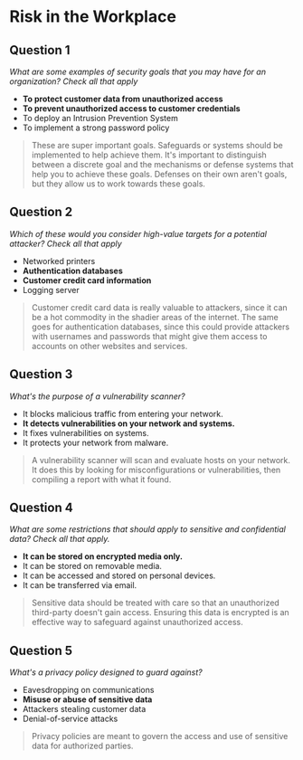 # Risk in the Workplace

## Question 1

*What are some examples of security goals that you may have for an organization? Check all that apply* 

* **To protect customer data from unauthorized access** 
* **To prevent unauthorized access to customer credentials** 
* To deploy an Intrusion Prevention System
* To implement a strong password policy

>These are super important goals. Safeguards or systems should be implemented to help achieve them. It's important to distinguish between a discrete goal and the mechanisms or defense systems that help you to achieve these goals. Defenses on their own aren't goals, but they allow us to work towards these goals.

## Question 2

*Which of these would you consider high-value targets for a potential attacker? Check all that apply* 

* Networked printers 
* **Authentication databases** 
* **Customer credit card information**
* Logging server

> Customer credit card data is really valuable to attackers, since it can be a hot commodity in the shadier areas of the internet. The same goes for authentication databases, since this could provide attackers with usernames and passwords that might give them access to accounts on other websites and services.

## Question 3

*What's the purpose of a vulnerability scanner?* 

* It blocks malicious traffic from entering your network.
* **It detects vulnerabilities on your network and systems.** 
* It fixes vulnerabilities on systems. 
* It protects your network from malware. 

> A vulnerability scanner will scan and evaluate hosts on your network. It does this by looking for misconfigurations or vulnerabilities, then compiling a report with what it found.

## Question 4

*What are some restrictions that should apply to sensitive and confidential data? Check all that apply.* 

* **It can be stored on encrypted media only.**
* It can be stored on removable media. 
* It can be accessed and stored on personal devices. 
* It can be transferred via email.

> Sensitive data should be treated with care so that an unauthorized third-party doesn't gain access. Ensuring this data is encrypted is an effective way to safeguard against unauthorized access.

## Question 5

*What's a privacy policy designed to guard against?* 

* Eavesdropping on communications 
* **Misuse or abuse of sensitive data**
* Attackers stealing customer data 
* Denial-of-service attacks 

> Privacy policies are meant to govern the access and use of sensitive data for authorized parties.
